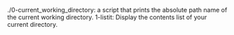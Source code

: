 ./0-current_working_directory: a script that prints the absolute path name of the current working directory.
1-listit: Display the contents list of your current directory.
